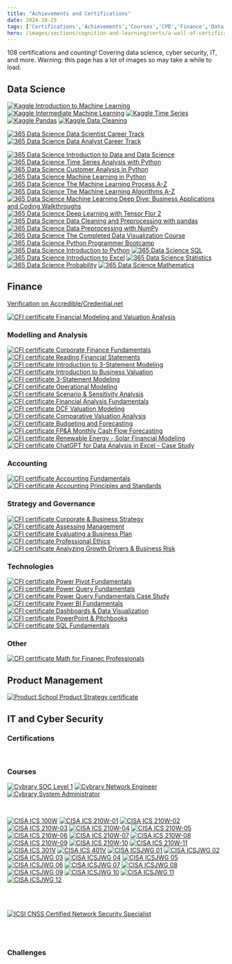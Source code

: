 ```yaml
---
title: "Achievements and Certifications"
date: 2024-10-25
tags: ['Certifications','Achievements','Courses','CPD','Finance','Data Science','Maths']
hero: /images/sections/cognition-and-learning/certs/a-wall-of-certifications.png
---
```


108 certifications and counting! Covering data science, cyber security, IT, and more. Warning: this page has a lot of images so may take a while to load.

## Data Science

<a href="/images/sections/cognition-and-learning/certs/kaggle-itml.png" target="_blank"><img class="cert cert-img-quarter" src="/images/sections/cognition-and-learning/certs/kaggle-itml.png" alt="Kaggle Introduction to Machine Learning"></a>
<a href="/images/sections/cognition-and-learning/certs/kaggle-iml.png" target="_blank"><img class="cert cert-img-quarter" src="/images/sections/cognition-and-learning/certs/kaggle-iml.png" alt="Kaggle Intermediate Machine Learning"></a>
<a href="/images/sections/cognition-and-learning/certs/kaggle-ts.png" target="_blank"><img class="cert cert-img-quarter" src="/images/sections/cognition-and-learning/certs/kaggle-ts.png" alt="Kaggle Time Series"></a>
<a href="/images/sections/cognition-and-learning/certs/kaggle-pandas.png" target="_blank"><img class="cert cert-img-quarter" src="/images/sections/cognition-and-learning/certs/kaggle-pandas.png" alt="Kaggle Pandas"></a>
<a href="/images/sections/cognition-and-learning/certs/kaggle-dc.png" target="_blank"><img class="cert cert-img-quarter" src="/images/sections/cognition-and-learning/certs/kaggle-dc.png" alt="Kaggle Data Cleaning"></a>

<a href="/images/sections/cognition-and-learning/certs/365ds-dsct.png" target="_blank"><img class="cert cert-img-half" src="/images/sections/cognition-and-learning/certs/365ds-dsct.png" alt="365 Data Science Data Scientist Career Track"></a>
<a href="/images/sections/cognition-and-learning/certs/365ds-dact.png" target="_blank"><img class="cert cert-img-half" src="/images/sections/cognition-and-learning/certs/365ds-dact.png" alt="365 Data Science Data Analyst Career Track"></a>

<a href="/images/sections/cognition-and-learning/certs/365ds-itdads.png" target="_blank"><img class="cert cert-img-quarter" src="/images/sections/cognition-and-learning/certs/365ds-itdads.png" alt="365 Data Science Introduction to Data and Data Science"></a>
<a href="/images/sections/cognition-and-learning/certs/365ds-tsawp.png" target="_blank"><img class="cert cert-img-quarter" src="/images/sections/cognition-and-learning/certs/365ds-tsawp.png" alt="365 Data Science Time Series Analysis with Python"></a>
<a href="/images/sections/cognition-and-learning/certs/365ds-caip.png" target="_blank"><img class="cert cert-img-quarter" src="/images/sections/cognition-and-learning/certs/365ds-caip.png" alt="365 Data Science Customer Analysis in Python"></a>
<a href="/images/sections/cognition-and-learning/certs/365ds-mlip.png" target="_blank"><img class="cert cert-img-quarter" src="/images/sections/cognition-and-learning/certs/365ds-mlip.png" alt="365 Data Science Machine Learning in Python"></a>
<a href="/images/sections/cognition-and-learning/certs/365ds-mlpaz.png" target="_blank"><img class="cert cert-img-quarter" src="/images/sections/cognition-and-learning/certs/365ds-mlpaz.png" alt="365 Data Science The Machine Learning Process A-Z"></a>
<a href="/images/sections/cognition-and-learning/certs/365ds-mlaaz.png" target="_blank"><img class="cert cert-img-quarter" src="/images/sections/cognition-and-learning/certs/365ds-mlaaz.png" alt="365 Data Science The Machine Learning Algorithms A-Z"></a>
<a href="/images/sections/cognition-and-learning/certs/365ds-mlddbacw.png" target="_blank"><img class="cert cert-img-quarter" src="/images/sections/cognition-and-learning/certs/365ds-mlddbacw.png" alt="365 Data Science Machine Learning Deep Dive: Business Applications and Coding Walkthroughs"></a>
<a href="/images/sections/cognition-and-learning/certs/365ds-dlwtf2.png" target="_blank"><img class="cert cert-img-quarter" src="/images/sections/cognition-and-learning/certs/365ds-dlwtf2.png" alt="365 Data Science Deep Learning with Tensor Flor 2"></a>
<a href="/images/sections/cognition-and-learning/certs/365ds-dcpp.png" target="_blank"><img class="cert cert-img-quarter" src="/images/sections/cognition-and-learning/certs/365ds-dcpp.png" alt="365 Data Science Data Cleaning and Preprocessing with pandas"></a>
<a href="/images/sections/cognition-and-learning/certs/365ds-dpwn.png" target="_blank"><img class="cert cert-img-quarter" src="/images/sections/cognition-and-learning/certs/365ds-dpwn.png" alt="365 Data Science Data Preprocessing with NumPy"></a>
<a href="/images/sections/cognition-and-learning/certs/365ds-cdvc.png" target="_blank"><img class="cert cert-img-quarter" src="/images/sections/cognition-and-learning/certs/365ds-cdvc.png" alt="365 Data Science The Completed Data Visualization Course"></a>
<a href="/images/sections/cognition-and-learning/certs/365ds-ppb.png" target="_blank"><img class="cert cert-img-quarter" src="/images/sections/cognition-and-learning/certs/365ds-ppb.png" alt="365 Data Science Python Programmer Bootcamp"></a>
<a href="/images/sections/cognition-and-learning/certs/365ds-itp.png" target="_blank"><img class="cert cert-img-quarter" src="/images/sections/cognition-and-learning/certs/365ds-itp.png" alt="365 Data Science Introduction to Python"></a>
<a href="/images/sections/cognition-and-learning/certs/365ds-sql.png" target="_blank"><img class="cert cert-img-quarter" src="/images/sections/cognition-and-learning/certs/365ds-sql.png" alt="365 Data Science SQL"></a>
<a href="/images/sections/cognition-and-learning/certs/365ds-ite.png" target="_blank"><img class="cert cert-img-quarter" src="/images/sections/cognition-and-learning/certs/365ds-ite.png" alt="365 Data Science Introduction to Excel"></a>
<a href="/images/sections/cognition-and-learning/certs/365ds-stats.png" target="_blank"><img class="cert cert-img-quarter" src="/images/sections/cognition-and-learning/certs/365ds-stats.png" alt="365 Data Science Statistics"></a>
<a href="/images/sections/cognition-and-learning/certs/365ds-prob.png" target="_blank"><img class="cert cert-img-quarter" src="/images/sections/cognition-and-learning/certs/365ds-prob.png" alt="365 Data Science Probability"></a>
<a href="/images/sections/cognition-and-learning/certs/365ds-maths.png" target="_blank"><img class="cert cert-img-quarter" src="/images/sections/cognition-and-learning/certs/365ds-maths.png" alt="365 Data Science Mathematics"></a>

## Finance

[Verification on Accredible/Credential.net](https://www.credential.net/profile/jamesgibbins94329/wallet)

<a href="/images/sections/cognition-and-learning/certs/CFI-certificate-FMVA.png" target="_blank"><img class="cert cert-img-half" src="/images/sections/cognition-and-learning/certs/CFI-certificate-FMVA.png" alt="CFI certificate Financial Modeling and Valuation Analysis"></a>

### Modelling and Analysis

<a href="/images/sections/cognition-and-learning/certs/CFI-certificate-CFF.png" target="_blank"><img class="cert cert-img-quarter" src="/images/sections/cognition-and-learning/certs/CFI-certificate-CFF.png" alt="CFI certificate Corporate Finance Fundamentals"></a>
<a href="/images/sections/cognition-and-learning/certs/CFI-certificate-RFS.png" target="_blank"><img class="cert cert-img-quarter" src="/images/sections/cognition-and-learning/certs/CFI-certificate-RFS.png" alt="CFI certificate Reading Financial Statements"></a>
<a href="/images/sections/cognition-and-learning/certs/CFI-certificate-I3SM.png" target="_blank"><img class="cert cert-img-quarter" src="/images/sections/cognition-and-learning/certs/CFI-certificate-I3SM.png" alt="CFI certificate Introduction to 3-Statement Modeling"></a>
<a href="/images/sections/cognition-and-learning/certs/CFI-certificate-IBV.png" target="_blank"><img class="cert cert-img-quarter" src="/images/sections/cognition-and-learning/certs/CFI-certificate-IBV.png" alt="CFI certificate Introduction to Business Valuation"></a>
<a href="/images/sections/cognition-and-learning/certs/CFI-certificate-3SM.png" target="_blank"><img class="cert cert-img-quarter" src="/images/sections/cognition-and-learning/certs/CFI-certificate-3SM.png" alt="CFI certificate 3-Statement Modeling"></a>
<a href="/images/sections/cognition-and-learning/certs/CFI-certificate-OM.png" target="_blank"><img class="cert cert-img-quarter" src="/images/sections/cognition-and-learning/certs/CFI-certificate-OM.png" alt="CFI certificate Operational Modeling"></a>
<a href="/images/sections/cognition-and-learning/certs/CFI-certificate-SSA.png" target="_blank"><img class="cert cert-img-quarter" src="/images/sections/cognition-and-learning/certs/CFI-certificate-SSA.png" alt="CFI certificate Scenario & Sensitivity Analysis"></a>
<a href="/images/sections/cognition-and-learning/certs/CFI-certificate-FAF.png" target="_blank"><img class="cert cert-img-quarter" src="/images/sections/cognition-and-learning/certs/CFI-certificate-FAF.png" alt="CFI certificate Financial Analysis Fundamentals"></a>
<a href="/images/sections/cognition-and-learning/certs/CFI-certificate-DVM.png" target="_blank"><img class="cert cert-img-quarter" src="/images/sections/cognition-and-learning/certs/CFI-certificate-DVM.png" alt="CFI certificate DCF Valuation Modeling"></a>
<a href="/images/sections/cognition-and-learning/certs/CFI-certificate-CVA.png" target="_blank"><img class="cert cert-img-quarter" src="/images/sections/cognition-and-learning/certs/CFI-certificate-CVA.png" alt="CFI certificate Comparative Valuation Analysis"></a>
<a href="/images/sections/cognition-and-learning/certs/CFI-certificate-BaF.png" target="_blank"><img class="cert cert-img-quarter" src="/images/sections/cognition-and-learning/certs/CFI-certificate-BaF.png" alt="CFI certificate Budgeting and Forecasting"></a>
<a href="/images/sections/cognition-and-learning/certs/CFI-certificate-FPAMCFF.png" target="_blank"><img class="cert cert-img-quarter" src="/images/sections/cognition-and-learning/certs/CFI-certificate-FPAMCFF.png" alt="CFI certificate FP&A Monthly Cash Flow Forecasting"></a>
<a href="/images/sections/cognition-and-learning/certs/CFI-certificate-RESFM.png" target="_blank"><img class="cert cert-img-quarter" src="/images/sections/cognition-and-learning/certs/CFI-certificate-RESFM.png" alt="CFI certificate Renewable Energy - Solar Financial Modeling"></a>
<a href="/images/sections/cognition-and-learning/certs/CFI-certificate-CDAE.png" target="_blank"><img class="cert cert-img-quarter" src="/images/sections/cognition-and-learning/certs/CFI-certificate-CDAE.png" alt="CFI certificate ChatGPT for Data Analysis in Excel - Case Study"></a>

### Accounting

<a href="/images/sections/cognition-and-learning/certs/CFI-certificate-AF.png" target="_blank"><img class="cert cert-img-quarter" src="/images/sections/cognition-and-learning/certs/CFI-certificate-AF.png" alt="CFI certificate Accounting Fundamentals"></a>
<a href="/images/sections/cognition-and-learning/certs/CFI-certificate-APS.png" target="_blank"><img class="cert cert-img-quarter" src="/images/sections/cognition-and-learning/certs/CFI-certificate-APS.png" alt="CFI certificate Accounting Principles and Standards"></a>

### Strategy and Governance

<a href="/images/sections/cognition-and-learning/certs/CFI-certificate-CBS.png" target="_blank"><img class="cert cert-img-quarter" src="/images/sections/cognition-and-learning/certs/CFI-certificate-CBS.png" alt="CFI certificate Corporate & Business Strategy"></a>
<a href="/images/sections/cognition-and-learning/certs/CFI-certificate-AM.png" target="_blank"><img class="cert cert-img-quarter" src="/images/sections/cognition-and-learning/certs/CFI-certificate-AM.png" alt="CFI certificate Assessing Management"></a>
<a href="/images/sections/cognition-and-learning/certs/CFI-certificate-EBP.png" target="_blank"><img class="cert cert-img-quarter" src="/images/sections/cognition-and-learning/certs/CFI-certificate-EBP.png" alt="CFI certificate Evaluating a Business Plan"></a>
<a href="/images/sections/cognition-and-learning/certs/CFI-certificate-PE.png" target="_blank"><img class="cert cert-img-quarter" src="/images/sections/cognition-and-learning/certs/CFI-certificate-PE.png" alt="CFI certificate Professional Ethics"></a>
<a href="/images/sections/cognition-and-learning/certs/CFI-certificate-AGDBR.png" target="_blank"><img class="cert cert-img-quarter" src="/images/sections/cognition-and-learning/certs/CFI-certificate-AGDBR.png" alt="CFI certificate Analyzing Growth Drivers & Business Risk"></a>

### Technologies

<a href="/images/sections/cognition-and-learning/certs/CFI-certificate-PPF.png" target="_blank"><img class="cert cert-img-quarter" src="/images/sections/cognition-and-learning/certs/CFI-certificate-PPF.png" alt="CFI certificate Power Pivot Fundamentals"></a>
<a href="/images/sections/cognition-and-learning/certs/CFI-certificate-PQF.png" target="_blank"><img class="cert cert-img-quarter" src="/images/sections/cognition-and-learning/certs/CFI-certificate-PQF.png" alt="CFI certificate Power Query Fundamentals"></a>
<a href="/images/sections/cognition-and-learning/certs/CFI-certificate-PQFCS.png" target="_blank"><img class="cert cert-img-quarter" src="/images/sections/cognition-and-learning/certs/CFI-certificate-PQFCS.png" alt="CFI certificate Power Query Fundamentals Case Study"></a>
<a href="/images/sections/cognition-and-learning/certs/CFI-certificate-PBIF.png" target="_blank"><img class="cert cert-img-quarter" src="/images/sections/cognition-and-learning/certs/CFI-certificate-PBIF.png" alt="CFI certificate Power BI Fundamentals"></a>
<a href="/images/sections/cognition-and-learning/certs/CFI-certificate-DDV.png" target="_blank"><img class="cert cert-img-quarter" src="/images/sections/cognition-and-learning/certs/CFI-certificate-DDV.png" alt="CFI certificate Dashboards & Data Visualization"></a>
<a href="/images/sections/cognition-and-learning/certs/CFI-certificate-PPP.png" target="_blank"><img class="cert cert-img-quarter" src="/images/sections/cognition-and-learning/certs/CFI-certificate-PPP.png" alt="CFI certificate PowerPoint & Pitchbooks"></a>
<a href="/images/sections/cognition-and-learning/certs/CFI-certificate-SQLF.png" target="_blank"><img class="cert cert-img-quarter" src="/images/sections/cognition-and-learning/certs/CFI-certificate-SQLF.png" alt="CFI certificate SQL Fundamentals"></a>

### Other

<a href="/images/sections/cognition-and-learning/certs/CFI-certificate-MFP.png" target="_blank"><img class="cert cert-img-quarter" src="/images/sections/cognition-and-learning/certs/CFI-certificate-MFP.png" alt="CFI certificate Math for Finanec Professionals"></a>

## Product Management

<a href="/images/sections/cognition-and-learning/certs/certificate-of-completion-for-product-strategy-microcertification.png" target="_blank"><img class="cert cert-img-half" src="/images/sections/cognition-and-learning/certs/certificate-of-completion-for-product-strategy-microcertification.png" alt="Product School Product Strategy certificate"></a>

## IT and Cyber Security

### Certifications

<div class="cert" data-iframe-width="150" data-iframe-height="270" data-share-badge-id="e0ee5f5f-d1dd-4cfd-9dca-30866afafe5f" data-share-badge-host="https://www.youracclaim.com"></div><script type="text/javascript" async src="//cdn.youracclaim.com/assets/utilities/embed.js"></script>
<div class="cert" data-iframe-width="150" data-iframe-height="270" data-share-badge-id="b372cf87-a8b0-4f8d-b4fe-f6ef3323729e" data-share-badge-host="https://www.credly.com"></div><script type="text/javascript" async src="//cdn.credly.com/assets/utilities/embed.js"></script>
<div class="cert" data-iframe-width="150" data-iframe-height="270" data-share-badge-id="bac1b4da-8649-43a9-a864-eca08eb011bd" data-share-badge-host="https://www.credly.com"></div><script type="text/javascript" async src="//cdn.credly.com/assets/utilities/embed.js"></script>
<div class="cert" data-iframe-width="150" data-iframe-height="270" data-share-badge-id="4def6ab9-d0fd-4791-b6e5-0cef282da43b" data-share-badge-host="https://www.credly.com"></div><script type="text/javascript" async src="//cdn.credly.com/assets/utilities/embed.js"></script>
<div class="cert" data-iframe-width="150" data-iframe-height="270" data-share-badge-id="53998e82-6426-4023-8c3c-7aa340809459" data-share-badge-host="https://www.credly.com"></div><script type="text/javascript" async src="//cdn.credly.com/assets/utilities/embed.js"></script>
<div class="cert" data-iframe-width="150" data-iframe-height="270" data-share-badge-id="5ea66f70-9a95-42a7-8076-c78c17020de3" data-share-badge-host="https://www.credly.com"></div><script type="text/javascript" async src="//cdn.credly.com/assets/utilities/embed.js"></script>
<div class="cert" data-iframe-width="150" data-iframe-height="270" data-share-badge-id="96f41573-1d1d-4444-82f9-8080038306b8" data-share-badge-host="https://www.youracclaim.com"></div><script type="text/javascript" async src="//cdn.youracclaim.com/assets/utilities/embed.js"></script>
<div class="cert" data-iframe-width="150" data-iframe-height="270" data-share-badge-id="7f0978a0-91f8-4538-abd3-fe601df4a6f6" data-share-badge-host="https://www.youracclaim.com"></div><script type="text/javascript" async src="//cdn.youracclaim.com/assets/utilities/embed.js"></script>
<div class="cert" data-iframe-width="150" data-iframe-height="270" data-share-badge-id="b1d2ba0b-1f2a-4050-b52d-5e5f0654192e" data-share-badge-host="https://www.credly.com"></div><script type="text/javascript" async src="//cdn.credly.com/assets/utilities/embed.js"></script>
<div class="cert" data-iframe-width="150" data-iframe-height="270" data-share-badge-id="3209a1d0-38a8-4c3c-a796-a4ec8dd4cd37" data-share-badge-host="https://www.credly.com"></div><script type="text/javascript" async src="//cdn.credly.com/assets/utilities/embed.js"></script>
<div class="cert" data-iframe-width="150" data-iframe-height="270" data-share-badge-id="d6c6ae61-8164-4656-87de-be988baf1bf9" data-share-badge-host="https://www.credly.com"></div><script type="text/javascript" async src="//cdn.credly.com/assets/utilities/embed.js"></script>

<br>

### Courses

<a href="https://app.cybrary.it/courses/api/certificate/CC-3beb7e33-1435-48ec-9fed-16b0d585baa6/view" target="_blank"><img class="cert cert-img-third" src="/images/sections/cognition-and-learning/certs/cybrary-cert-soc-analyst-level-1.png" alt="Cybrary SOC Level 1"></a>
<a href="https://app.cybrary.it/courses/api/certificate/CC-1f4bc6e6-8666-4cee-ab1c-e27178f3ae19/view" target="_blank"><img class="cert cert-img-third" src="/images/sections/cognition-and-learning/certs/cybrary-cert-network-engineer.png" alt="Cybrary Network Engineer"></a>
<a href="https://app.cybrary.it/courses/api/certificate/CC-b14d45ad-5e0a-4ffe-ac91-c4f75fc08101/view" target="_blank"><img class="cert cert-img-third" src="/images/sections/cognition-and-learning/certs/cybrary-cert-system-administrator.png" alt="Cybrary System Administrator"></a>

<br>

<a href="/images/sections/cognition-and-learning/certs/CISA-ICS-100W.png" target="_blank"><img src="/images/sections/cognition-and-learning/certs/CISA-ICS-100W.png" alt="CISA ICS 100W" class="cert cert-img-CISA"></a>
<a href="/images/sections/cognition-and-learning/certs/CISA-ICS-210W-01.png" target="_blank"><img src="/images/sections/cognition-and-learning/certs/CISA-ICS-210W-01.png" alt="CISA ICS 210W-01" class="cert cert-img-CISA"></a>
<a href="/images/sections/cognition-and-learning/certs/CISA-ICS-210W-02.png" target="_blank"><img src="/images/sections/cognition-and-learning/certs/CISA-ICS-210W-02.png" alt="CISA ICS 210W-02" class="cert cert-img-CISA"></a>
<a href="/images/sections/cognition-and-learning/certs/CISA-ICS-210W-03.png" target="_blank"><img src="/images/sections/cognition-and-learning/certs/CISA-ICS-210W-03.png" alt="CISA ICS 210W-03" class="cert cert-img-CISA"></a>
<a href="/images/sections/cognition-and-learning/certs/CISA-ICS-210W-04.png" target="_blank"><img src="/images/sections/cognition-and-learning/certs/CISA-ICS-210W-04.png" alt="CISA ICS 210W-04" class="cert cert-img-CISA"></a>
<a href="/images/sections/cognition-and-learning/certs/CISA-ICS-210W-05.png" target="_blank"><img src="/images/sections/cognition-and-learning/certs/CISA-ICS-210W-05.png" alt="CISA ICS 210W-05" class="cert cert-img-CISA"></a>
<a href="/images/sections/cognition-and-learning/certs/CISA-ICS-210W-06.png" target="_blank"><img src="/images/sections/cognition-and-learning/certs/CISA-ICS-210W-06.png" alt="CISA ICS 210W-06" class="cert cert-img-CISA"></a>
<a href="/images/sections/cognition-and-learning/certs/CISA-ICS-210W-07.png" target="_blank"><img src="/images/sections/cognition-and-learning/certs/CISA-ICS-210W-07.png" alt="CISA ICS 210W-07" class="cert cert-img-CISA"></a>
<a href="/images/sections/cognition-and-learning/certs/CISA-ICS-210W-08.png" target="_blank"><img src="/images/sections/cognition-and-learning/certs/CISA-ICS-210W-08.png" alt="CISA ICS 210W-08" class="cert cert-img-CISA"></a>
<a href="/images/sections/cognition-and-learning/certs/CISA-ICS-210W-09.png" target="_blank"><img src="/images/sections/cognition-and-learning/certs/CISA-ICS-210W-09.png" alt="CISA ICS 210W-09" class="cert cert-img-CISA"></a>
<a href="/images/sections/cognition-and-learning/certs/CISA-ICS-210W-10.png" target="_blank"><img src="/images/sections/cognition-and-learning/certs/CISA-ICS-210W-10.png" alt="CISA ICS 210W-10" class="cert cert-img-CISA"></a>
<a href="/images/sections/cognition-and-learning/certs/CISA-ICS-210W-11.png" target="_blank"><img src="/images/sections/cognition-and-learning/certs/CISA-ICS-210W-11.png" alt="CISA ICS 210W-11" class="cert cert-img-CISA"></a>
<a href="/images/sections/cognition-and-learning/certs/CISA-ICS-301V.png" target="_blank"><img src="/images/sections/cognition-and-learning/certs/CISA-ICS-301V.png" alt="CISA ICS 301V" class="cert cert-img-CISA"></a>
<a href="/images/sections/cognition-and-learning/certs/CISA-ICS-401V.png" target="_blank"><img src="/images/sections/cognition-and-learning/certs/CISA-ICS-401V.png" alt="CISA ICS 401V" class="cert cert-img-CISA"></a>
<a href="/images/sections/cognition-and-learning/certs/CISA-ICSJWG-01.png" target="_blank"><img src="/images/sections/cognition-and-learning/certs/CISA-ICSJWG-01.png" alt="CISA ICSJWG 01" class="cert cert-img-CISA"></a>
<a href="/images/sections/cognition-and-learning/certs/CISA-ICSJWG-02.png" target="_blank"><img src="/images/sections/cognition-and-learning/certs/CISA-ICSJWG-02.png" alt="CISA ICSJWG 02" class="cert cert-img-CISA"></a>
<a href="/images/sections/cognition-and-learning/certs/CISA-ICSJWG-03.png" target="_blank"><img src="/images/sections/cognition-and-learning/certs/CISA-ICSJWG-03.png" alt="CISA ICSJWG 03" class="cert cert-img-CISA"></a>
<a href="/images/sections/cognition-and-learning/certs/CISA-ICSJWG-04.png" target="_blank"><img src="/images/sections/cognition-and-learning/certs/CISA-ICSJWG-04.png" alt="CISA ICSJWG 04" class="cert cert-img-CISA"></a>
<a href="/images/sections/cognition-and-learning/certs/CISA-ICSJWG-05.png" target="_blank"><img src="/images/sections/cognition-and-learning/certs/CISA-ICSJWG-05.png" alt="CISA ICSJWG 05" class="cert cert-img-CISA"></a>
<a href="/images/sections/cognition-and-learning/certs/CISA-ICSJWG-06.png" target="_blank"><img src="/images/sections/cognition-and-learning/certs/CISA-ICSJWG-06.png" alt="CISA ICSJWG 06" class="cert cert-img-CISA"></a>
<a href="/images/sections/cognition-and-learning/certs/CISA-ICSJWG-07.png" target="_blank"><img src="/images/sections/cognition-and-learning/certs/CISA-ICSJWG-07.png" alt="CISA ICSJWG 07" class="cert cert-img-CISA"></a>
<a href="/images/sections/cognition-and-learning/certs/CISA-ICSJWG-08.png" target="_blank"><img src="/images/sections/cognition-and-learning/certs/CISA-ICSJWG-08.png" alt="CISA ICSJWG 08" class="cert cert-img-CISA"></a>
<a href="/images/sections/cognition-and-learning/certs/CISA-ICSJWG-09.png" target="_blank"><img src="/images/sections/cognition-and-learning/certs/CISA-ICSJWG-09.png" alt="CISA ICSJWG 09" class="cert cert-img-CISA"></a>
<a href="/images/sections/cognition-and-learning/certs/CISA-ICSJWG-10.png" target="_blank"><img src="/images/sections/cognition-and-learning/certs/CISA-ICSJWG-10.png" alt="CISA ICSJWG 10" class="cert cert-img-CISA"></a>
<a href="/images/sections/cognition-and-learning/certs/CISA-ICSJWG-11.png" target="_blank"><img src="/images/sections/cognition-and-learning/certs/CISA-ICSJWG-11.png" alt="CISA ICSJWG 11" class="cert cert-img-CISA"></a>
<a href="/images/sections/cognition-and-learning/certs/CISA-ICSJWG-12.png" target="_blank"><img src="/images/sections/cognition-and-learning/certs/CISA-ICSJWG-12.png" alt="CISA ICSJWG 12" class="cert cert-img-CISA"></a>

<br><br>

<a href="https://www.credential.net/9d3651d4-c667-4095-9029-7e6281f6774f" target="_blank"><img  class="cert cert-img-third" src="https://api.accredible.com/v1/frontend/credential_website_embed_image/certificate/18385810" alt="ICSI CNSS Certified Network Security Specialist"></a>

<br><br>

### Challenges

<script src="https://tryhackme.com/badge/97839"></script>